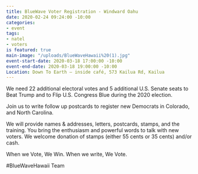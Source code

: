 ```yaml
---
title: BlueWave Voter Registration - Windward Oahu
date: 2020-02-24 09:24:00 -10:00
categories:
- event
tags:
- natel
- voters
is featured: true
main-image: "/uploads/BlueWaveHawaii%20(1).jpg"
event-start-date: 2020-03-18 17:00:00 -10:00
event-end-date: 2020-03-18 19:00:00 -10:00
Location: Down To Earth – inside café, 573 Kailua Rd, Kailua
---
```


We need 22 additional electoral votes and 5 additional U.S. Senate seats to Beat Trump and to Flip U.S. Congress Blue during the 2020 election.

Join us to write follow up postcards to register new Democrats in Colorado, and North Carolina.

We will provide names & addresses, letters, postcards, stamps, and the training. You bring the enthusiasm and powerful words to talk with new voters. We welcome donation of stamps (either 55 cents or 35 cents) and/or cash.

When we Vote, We Win. When we write, We Vote.

#BlueWaveHawaii Team